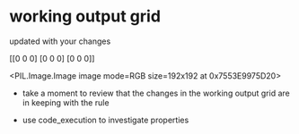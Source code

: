 # working output grid

updated with your changes

[[0 0 0]
 [0 0 0]
 [0 0 0]]


<PIL.Image.Image image mode=RGB size=192x192 at 0x7553E9975D20>


- take a moment to review that the changes in the working output grid are in keeping with the rule

- use code_execution to investigate properties
